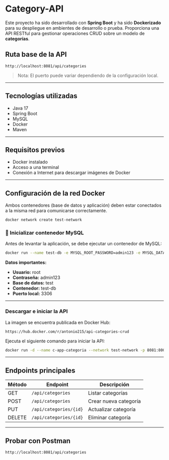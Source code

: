 # Category-API

Este proyecto ha sido desarrollado con **Spring Boot** y ha sido **Dockerizado** para su despliegue en ambientes de desarrollo o prueba. Proporciona una API RESTful para gestionar operaciones CRUD sobre un modelo de **categorías**.

## Ruta base de la API

```
http://localhost:8081/api/categories
```

> Nota: El puerto puede variar dependiendo de la configuración local.

---

##  Tecnologías utilizadas

- Java 17
- Spring Boot
- MySQL
- Docker
- Maven

---

## Requisitos previos

- Docker instalado
- Acceso a una terminal
- Conexión a Internet para descargar imágenes de Docker

---

## Configuración de la red Docker

Ambos contenedores (base de datos y aplicación) deben estar conectados a la misma red para comunicarse correctamente.

```bash
docker network create test-network
```

### 🐬 Inicializar contenedor MySQL

Antes de levantar la aplicación, se debe ejecutar un contenedor de MySQL:

```bash
docker run --name test-db -e MYSQL_ROOT_PASSWORD=admin123 -e MYSQL_DATABASE=test -p 3306:3306 -d --network test-network mysql
```

**Datos importantes:**

- **Usuario:** root
- **Contraseña:** admin123
- **Base de datos:** test
- **Contenedor:** test-db
- **Puerto local:** 3306

---

### Descargar e iniciar la API

La imagen se encuentra publicada en Docker Hub:

```
https://hub.docker.com/r/antonio215/api-categories-crud
```

Ejecuta el siguiente comando para iniciar la API:

```bash
docker run -d --name c-app-categoria --network test-network -p 8081:8003 -e PORT=8003 -e DB_HOST=test-db:3306 antonio215/api-categories-crud
```

---

## Endpoints principales

| Método | Endpoint                    | Descripción               |
|--------|-----------------------------|---------------------------|
| GET    | `/api/categories`           | Listar categorías         |
| POST   | `/api/categories`           | Crear nueva categoría     |
| PUT    | `/api/categories/{id}`      | Actualizar categoría      |
| DELETE | `/api/categories/{id}`      | Eliminar categoría        |

---

##  Probar con Postman 

```bash
http://localhost:8081/api/categories
```
